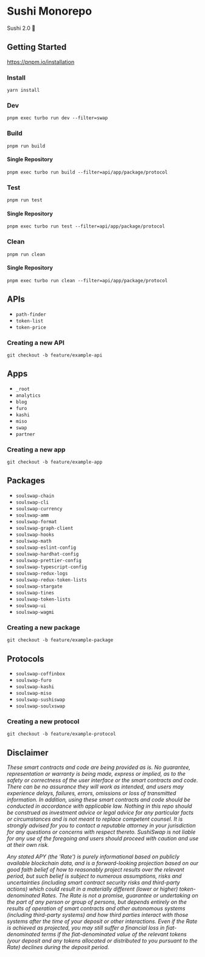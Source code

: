 # Sushi Monorepo

Sushi 2.0 🍣

## Getting Started

https://pnpm.io/installation

### Install

`yarn install`

### Dev

`pnpm exec turbo run dev --filter=swap`

### Build

`pnpm run build`

#### Single Repository

`pnpm exec turbo run build --filter=api/app/package/protocol`

### Test

`pnpm run test`

#### Single Repository

`pnpm exec turbo run test --filter=api/app/package/protocol`

### Clean

`pnpm run clean`

#### Single Repository

`pnpm exec turbo run clean --filter=api/app/package/protocol`

## APIs

- `path-finder`
- `token-list`
- `token-price`

### Creating a new API

`git checkout -b feature/example-api`

## Apps

- `_root`
- `analytics`
- `blog`
- `furo`
- `kashi`
- `miso`
- `swap`
- `partner`

### Creating a new app

`git checkout -b feature/example-app`

<!-- `pnpm exec soulswap-cli create-app example-app` -->

## Packages

- `soulswap-chain`
- `soulswap-cli`
- `soulswap-currency`
- `soulswap-amm`
- `soulswap-format`
- `soulswap-graph-client`
- `soulswap-hooks`
- `soulswap-math`
- `soulswap-eslint-config`
- `soulswap-hardhat-config`
- `soulswap-prettier-config`
- `soulswap-typescript-config`
- `soulswap-redux-logs`
- `soulswap-redux-token-lists`
- `soulswap-stargate`
- `soulswap-tines`
- `soulswap-token-lists`
- `soulswap-ui`
- `soulswap-wagmi`

### Creating a new package

`git checkout -b feature/example-package`

## Protocols

- `soulswap-coffinbox`
- `soulswap-furo`
- `soulswap-kashi`
- `soulswap-miso`
- `soulswap-sushiswap`
- `soulswap-soulxswap`

### Creating a new protocol

`git checkout -b feature/example-protocol`

## Disclaimer

_These smart contracts and code are being provided as is. No guarantee, representation or warranty is being made, express or implied, as to the safety or correctness of the user interface or the smart contracts and code. There can be no assurance they will work as intended, and users may experience delays, failures, errors, omissions or loss of transmitted information. In addition, using these smart contracts and code should be conducted in accordance with applicable law. Nothing in this repo should be construed as investment advice or legal advice for any particular facts or circumstances and is not meant to replace competent counsel. It is strongly advised for you to contact a reputable attorney in your jurisdiction for any questions or concerns with respect thereto. SushiSwap is not liable for any use of the foregoing and users should proceed with caution and use at their own risk._

_Any stated APY (the 'Rate') is purely informational based on publicly available blockchain data, and is a forward-looking projection based on our good faith belief of how to reasonably project results over the relevant period, but such belief is subject to numerous assumptions, risks and uncertainties (including smart contract security risks and third-party actions) which could result in a materially different (lower or higher) token-denominated Rates. The Rate is not a promise, guarantee or undertaking on the part of any person or group of persons, but depends entirely on the results of operation of smart contracts and other autonomous systems (including third-party systems) and how third parties interact with those systems after the time of your deposit or other interactions. Even if the Rate is achieved as projected, you may still suffer a financial loss in fiat-denominated terms if the fiat-denominated value of the relevant tokens (your deposit and any tokens allocated or distributed to you pursuant to the Rate) declines during the deposit period._
